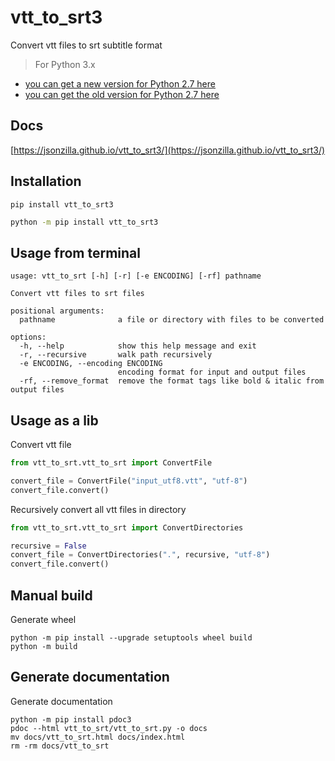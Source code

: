 # vtt_to_srt3
Convert vtt files to srt subtitle format
> For Python 3.x
  * [you can get a new version for Python 2.7 here](https://github.com/jsonzilla/vtt_to_srt2)
  * [you can get the old version for Python 2.7 here](https://github.com/jansenicus/vtt-to-srt.py)

## Docs
[https://jsonzilla.github.io/vtt_to_srt3/](https://jsonzilla.github.io/vtt_to_srt3/)


## Installation
```shell
pip install vtt_to_srt3
```

```cmd
python -m pip install vtt_to_srt3
```

## Usage from terminal

```shell
usage: vtt_to_srt [-h] [-r] [-e ENCODING] [-rf] pathname

Convert vtt files to srt files

positional arguments:
  pathname              a file or directory with files to be converted

options:
  -h, --help            show this help message and exit
  -r, --recursive       walk path recursively
  -e ENCODING, --encoding ENCODING
                        encoding format for input and output files
  -rf, --remove_format  remove the format tags like bold & italic from output files
```

## Usage as a lib

Convert vtt file
```python
from vtt_to_srt.vtt_to_srt import ConvertFile

convert_file = ConvertFile("input_utf8.vtt", "utf-8")
convert_file.convert()
```

Recursively convert all vtt files in directory
```python
from vtt_to_srt.vtt_to_srt import ConvertDirectories

recursive = False
convert_file = ConvertDirectories(".", recursive, "utf-8")
convert_file.convert()
```

## Manual build

Generate wheel
```shell
python -m pip install --upgrade setuptools wheel build
python -m build
```

## Generate documentation

Generate documentation
```shell
python -m pip install pdoc3
pdoc --html vtt_to_srt/vtt_to_srt.py -o docs
mv docs/vtt_to_srt.html docs/index.html
rm -rm docs/vtt_to_srt
```
